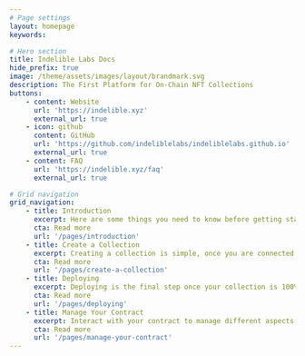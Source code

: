 ```yaml
---
# Page settings
layout: homepage
keywords:

# Hero section
title: Indelible Labs Docs
hide_prefix: true
image: /theme/assets/images/layout/brandmark.svg
description: The First Platform for On-Chain NFT Collections
buttons:
    - content: Website
      url: 'https://indelible.xyz'
      external_url: true
    - icon: github
      content: GitHub
      url: 'https://github.com/indeliblelabs/indeliblelabs.github.io'
      external_url: true
    - content: FAQ
      url: 'https://indelible.xyz/faq'
      external_url: true

# Grid navigation
grid_navigation:
    - title: Introduction
      excerpt: Here are some things you need to know before getting started.
      cta: Read more
      url: '/pages/introduction'
    - title: Create a Collection
      excerpt: Creating a collection is simple, once you are connected and get presented with the initial screen.
      cta: Read more
      url: '/pages/create-a-collection'
    - title: Deploying
      excerpt: Deploying is the final step once your collection is 100% ready.
      cta: Read more
      url: '/pages/deploying'
    - title: Manage Your Contract
      excerpt: Interact with your contract to manage different aspects of your minting process and more.
      cta: Read more
      url: '/pages/manage-your-contract'
---
```


